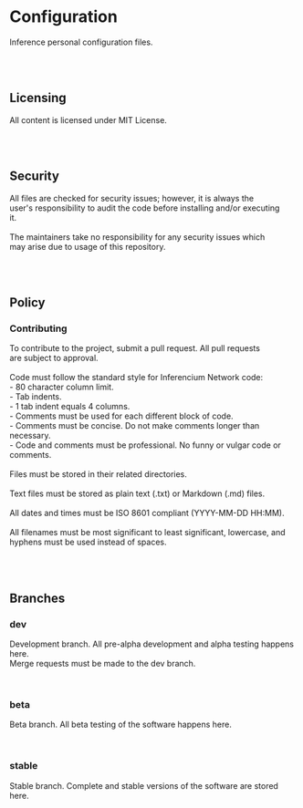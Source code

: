 <h1>Configuration</h1>
<p>Inference personal configuration files.</p>
<br>
<br>
<h2>Licensing</h2>
<p>All content is licensed under MIT License.</p>
<br>
<br>
<h2>Security</h2>
<p>All files are checked for security issues; however, it is always the<br>
user's responsibility to audit the code before installing and/or executing<br>
it.<br>
<br>
The maintainers take no responsibility for any security issues which<br>
may arise due to usage of this repository.</p>
<br>
<br>
<h2>Policy</h2>
<h3>Contributing</h3>
<p>To contribute to the project, submit a pull request. All pull requests<br>
are subject to approval.<br>
<br>
Code must follow the standard style for Inferencium Network code:<br>
- 80 character column limit.<br>
- Tab indents.<br>
- 1 tab indent equals 4 columns.<br>
- Comments must be used for each different block of code.<br>
- Comments must be concise. Do not make comments longer than necessary.<br>
- Code and comments must be professional. No funny or vulgar code or<br>
comments.<br>
<br>
Files must be stored in their related directories.<br>
<br>
Text files must be stored as plain text (.txt) or Markdown (.md) files.<br>
<br>
All dates and times must be ISO 8601 compliant (YYYY-MM-DD HH:MM).<br>
<br>
All filenames must be most significant to least significant, lowercase, and<br>
hyphens must be used instead of spaces.</p>
<br>
<br>
<h2>Branches</h2>
<h3>dev</h3>
<p>Development branch. All pre-alpha development and alpha testing happens<br/>
here.<br/>
Merge requests must be made to the dev branch.</p>
<br>
<h3>beta</h3>
<p>Beta branch. All beta testing of the software happens here.</p>
<br>
<h3>stable</h3>
<p>Stable branch. Complete and stable versions of the software are stored<br/>
here.<br/>
<br/>

